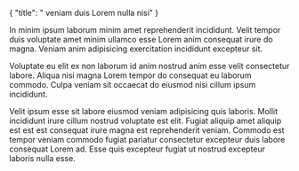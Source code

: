 {
  "title": " veniam duis Lorem nulla nisi"
}

In minim ipsum laborum minim amet reprehenderit incididunt. Velit tempor duis voluptate amet minim ullamco esse Lorem anim consequat irure do magna. Veniam anim adipisicing exercitation incididunt excepteur sit.

Voluptate eu elit ex non laborum id anim nostrud anim esse velit consectetur labore. Aliqua nisi magna Lorem tempor do consequat eu laborum commodo. Culpa veniam sit occaecat do eiusmod nisi cillum ipsum incididunt.

Velit ipsum esse sit labore eiusmod veniam adipisicing quis laboris. Mollit incididunt irure cillum nostrud voluptate est elit. Fugiat aliquip amet aliquip est est est consequat irure magna est reprehenderit veniam. Commodo est tempor veniam commodo fugiat pariatur consectetur excepteur duis labore consequat Lorem ad. Esse quis excepteur fugiat ut nostrud excepteur laboris nulla esse.